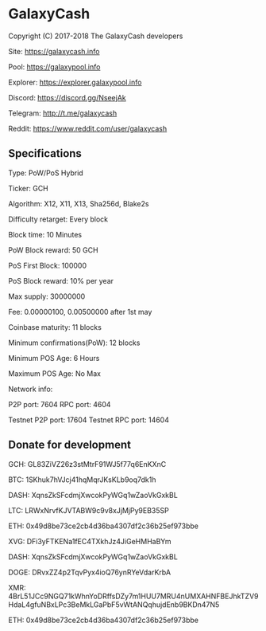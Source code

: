 GalaxyCash
======
Copyright (C) 2017-2018 The GalaxyCash developers


Site:                                       https://galaxycash.info

Pool:                                       https://galaxypool.info

Explorer:                                   https://explorer.galaxypool.info

Discord:                                    https://discord.gg/NseejAk

Telegram:                                   http://t.me/galaxycash

Reddit:                                     https://www.reddit.com/user/galaxycash

Specifications
--------------
Type:                                       PoW/PoS Hybrid

Ticker:                                     GCH

Algorithm:                                  X12, X11, X13, Sha256d, Blake2s

Difficulty retarget:                        Every block

Block time:                                 10 Minutes

PoW Block reward:                           50 GCH

PoS First Block:                            100000

PoS Block reward:                           10% per year

Max supply:                                 30000000

Fee:                                        0.00000100, 0.00500000 after 1st may

Coinbase maturity:                          11 blocks

Minimum confirmations(PoW):                 12 blocks

Minimum POS Age:                            6 Hours

Maximum POS Age:                            No Max

Network info:

P2P port:                                   7604
RPC port:                                   4604

Testnet P2P port:                           17604
Testnet RPC port:                           14604


Donate for development
--------------

GCH:                                        GL83ZiVZ26z3stMtrF91WJ5f77q6EnKXnC

BTC:                                        1SKhuk7hVJcj41hqMqrJKsKLb9oq7dk1h

DASH:                                       XqnsZkSFcdmjXwcokPyWGq1wZaoVkGxkBL

LTC:                                        LRWxNrvfKJVTABW9c9v8xJjMjPy9EB35SP

ETH:                                        0x49d8be73ce2cb4d36ba4307df2c36b25ef973bbe

XVG:                                        DFi3yFTKENa1fEC4TXkhJz4JiGeHMHaBYm

DASH:                                       XqnsZkSFcdmjXwcokPyWGq1wZaoVkGxkBL

DOGE:                                       DRvxZZ4p2TqvPyx4ioQ76ynRYeVdarKrbA

XMR:                                        4BrL51JCc9NGQ71kWhnYoDRffsDZy7m1HUU7MRU4nUMXAHNFBEJhkTZV9HdaL4gfuNBxLPc3BeMkLGaPbF5vWtANQqhujdEnb9BKDn47N5

ETH:                                        0x49d8be73ce2cb4d36ba4307df2c36b25ef973bbe

